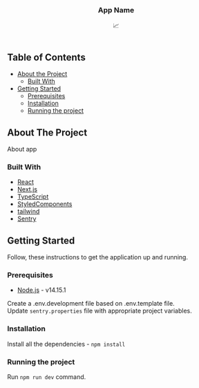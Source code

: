 <br />
<div align="center">

<h3 align="center">App Name</h3>

  <p align="center">
    📈
    <br />
    <br />
  </p>
</div>

## Table of Contents

- [About the Project](#about-the-project)
  - [Built With](#built-with)
- [Getting Started](#getting-started)
  - [Prerequisites](#prerequisites)
  - [Installation](#installation)
  - [Running the project](#running-the-project)

## About The Project

About app

### Built With

- [React](https://reactjs.org/)
- [Next.js](https://nextjs.org)
- [TypeScript](https://www.typescriptlang.org/)
- [StyledComponents](https://styled-components.com/)
- [tailwind](https://tailwindcss.com/)
- [Sentry](https://sentry.io/)

## Getting Started

Follow, these instructions to get the application up and running.

### Prerequisites

- [Node.js](https://nodejs.org/en/download/) - v14.15.1

Create a .env.development file based on .env.template file.
<br/>
Update `sentry.properties` file with appropriate project variables.

### Installation

Install all the dependencies - `npm install`

### Running the project

Run `npm run dev` command.
